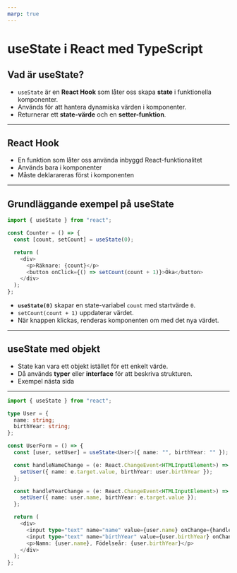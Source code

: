 ```yaml
---
marp: true
---
```


# **useState i React med TypeScript**

## **Vad är useState?**

- `useState` är en **React Hook** som låter oss skapa **state** i funktionella komponenter.
- Används för att hantera dynamiska värden i komponenter.
- Returnerar ett **state-värde** och en **setter-funktion**.

---

## React Hook
- En funktion som låter oss använda inbyggd React-funktionalitet
- Används bara i komponenter
- Måste deklarareras först i komponenten
---

## **Grundläggande exempel på useState**

```typescript
import { useState } from "react";

const Counter = () => {
  const [count, setCount] = useState(0);

  return (
    <div>
      <p>Räknare: {count}</p>
      <button onClick={() => setCount(count + 1)}>Öka</button>
    </div>
  );
};

```

- **`useState(0)`** skapar en state-variabel `count` med startvärde `0`.
- `setCount(count + 1)` uppdaterar värdet.
- När knappen klickas, renderas komponenten om med det nya värdet.

---

## **useState med objekt**

- State kan vara ett objekt istället för ett enkelt värde.
- Då används **typer** eller **interface** för att beskriva strukturen.
- Exempel nästa sida
---

```typescript
import { useState } from "react";

type User = {
  name: string;
  birthYear: string;
};

const UserForm = () => {
  const [user, setUser] = useState<User>({ name: "", birthYear: "" });

  const handleNameChange = (e: React.ChangeEvent<HTMLInputElement>) => {
    setUser({ name: e.target.value, birthYear: user.birthYear });
  };

  const handleYearChange = (e: React.ChangeEvent<HTMLInputElement>) => {
    setUser({ name: user.name, birthYear: e.target.value });
  };

  return (
    <div>
      <input type="text" name="name" value={user.name} onChange={handleNameChange} placeholder="Namn"/>
      <input type="text" name="birthYear" value={user.birthYear} onChange={handleYearChange} placeholder="Födelseår"/>
      <p>Namn: {user.name}, Födelseår: {user.birthYear}</p>
    </div>
  );
};
```

<!--## **useState med null och valfria värden**

- Om state kan vara `null`, använd **union types**.

### **Exempel: useState med null-värde**

```typescript
type User = {
  name: string;
  birthYear: string;
};

const [user, setUser] = useState<User | null>(null);

const updateUser = () => {
  setUser({ name: "Håkan", birthYear: "1970" });
};
```

--- -->


